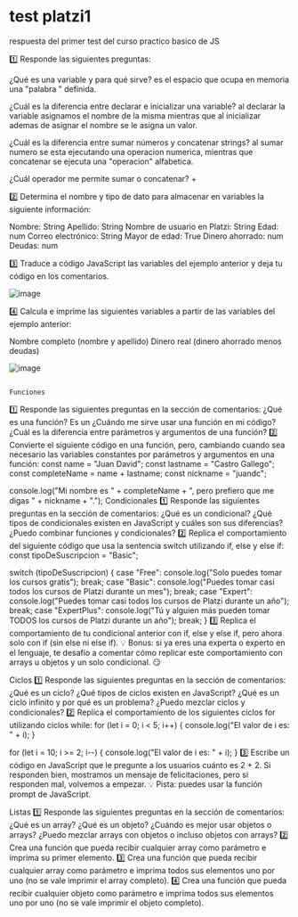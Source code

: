 # test platzi1
 respuesta del primer test del curso practico basico de JS
 
 1️⃣ Responde las siguientes preguntas:
 
¿Qué es una variable y para qué sirve?
es el espacio que ocupa en memoria una "palabra " definida.

¿Cuál es la diferencia entre declarar e inicializar una variable?
al declarar la variable asignamos el nombre de la misma mientras que al  inicializar ademas de asignar el nombre se le asigna un valor. 

¿Cuál es la diferencia entre sumar números y concatenar strings?
al sumar numero se esta ejecutando una operacion numerica, mientras que concatenar se ejecuta una "operacion" alfabetica.

¿Cuál operador me permite sumar o concatenar?
+

2️⃣ Determina el nombre y tipo de dato para almacenar en variables la siguiente información:

Nombre: String
Apellido: String
Nombre de usuario en Platzi: String
Edad: num
Correo electrónico: String
Mayor de edad: True
Dinero ahorrado: num
Deudas: num

3️⃣ Traduce a código JavaScript las variables del ejemplo anterior y deja tu código en los comentarios.

![image](https://user-images.githubusercontent.com/83262052/180662292-dce66724-e398-48b9-b41b-db5ee0da325b.png)

4️⃣ Calcula e imprime las siguientes variables a partir de las variables del ejemplo anterior:

Nombre completo (nombre y apellido)
Dinero real (dinero ahorrado menos deudas)

![image](https://user-images.githubusercontent.com/83262052/180662342-8bf45bc6-253b-4b20-9efa-ba485ee24c2a.png)



                                                                  Funciones
1️⃣ Responde las siguientes preguntas en la sección de comentarios:
¿Qué es una función?
Es un 
¿Cuándo me sirve usar una función en mi código?
¿Cuál es la diferencia entre parámetros y argumentos de una función?
2️⃣ Convierte el siguiente código en una función, pero, cambiando cuando sea necesario las variables constantes por parámetros y argumentos en una función:
const name = "Juan David";
const lastname = "Castro Gallego";
const completeName = name + lastname;
const nickname = "juandc";

console.log("Mi nombre es " + completeName + ", pero prefiero que me digas " + nickname + ".");
Condicionales
1️⃣ Responde las siguientes preguntas en la sección de comentarios:
¿Qué es un condicional?
¿Qué tipos de condicionales existen en JavaScript y cuáles son sus diferencias?
¿Puedo combinar funciones y condicionales?
2️⃣ Replica el comportamiento del siguiente código que usa la sentencia switch utilizando if, else y else if:
const tipoDeSuscripcion = "Basic";

switch (tipoDeSuscripcion) {
   case "Free":
       console.log("Solo puedes tomar los cursos gratis");
       break;
   case "Basic":
       console.log("Puedes tomar casi todos los cursos de Platzi durante un mes");
       break;
   case "Expert":
       console.log("Puedes tomar casi todos los cursos de Platzi durante un año");
       break;
   case "ExpertPlus":
       console.log("Tú y alguien más pueden tomar TODOS los cursos de Platzi durante un año");
       break;
}
3️⃣ Replica el comportamiento de tu condicional anterior con if, else y else if, pero ahora solo con if (sin else ni else if).
💡 Bonus: si ya eres una experta o experto en el lenguaje, te desafío a comentar cómo replicar este comportamiento con arrays u objetos y un solo condicional. 😏
 
Ciclos
1️⃣ Responde las siguientes preguntas en la sección de comentarios:
¿Qué es un ciclo?
¿Qué tipos de ciclos existen en JavaScript?
¿Qué es un ciclo infinito y por qué es un problema?
¿Puedo mezclar ciclos y condicionales?
2️⃣ Replica el comportamiento de los siguientes ciclos for utilizando ciclos while:
for (let i = 0; i < 5; i++) {
    console.log("El valor de i es: " + i);
}

for (let i = 10; i >= 2; i--) {
    console.log("El valor de i es: " + i);
}
3️⃣ Escribe un código en JavaScript que le pregunte a los usuarios cuánto es 2 + 2. Si responden bien, mostramos un mensaje de felicitaciones, pero si responden mal, volvemos a empezar.
💡 Pista: puedes usar la función prompt de JavaScript.

Listas
1️⃣ Responde las siguientes preguntas en la sección de comentarios:
¿Qué es un array?
¿Qué es un objeto?
¿Cuándo es mejor usar objetos o arrays?
¿Puedo mezclar arrays con objetos o incluso objetos con arrays?
2️⃣ Crea una función que pueda recibir cualquier array como parámetro e imprima su primer elemento.
3️⃣ Crea una función que pueda recibir cualquier array como parámetro e imprima todos sus elementos uno por uno (no se vale imprimir el array completo).
4️⃣ Crea una función que pueda recibir cualquier objeto como parámetro e imprima todos sus elementos uno por uno (no se vale imprimir el objeto completo).
